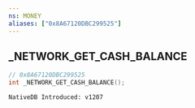 ```yaml
---
ns: MONEY
aliases: ["0x8A67120DBC299525"]
---
```

## _NETWORK_GET_CASH_BALANCE

```c
// 0x8A67120DBC299525
int _NETWORK_GET_CASH_BALANCE();
```

```
NativeDB Introduced: v1207
```

